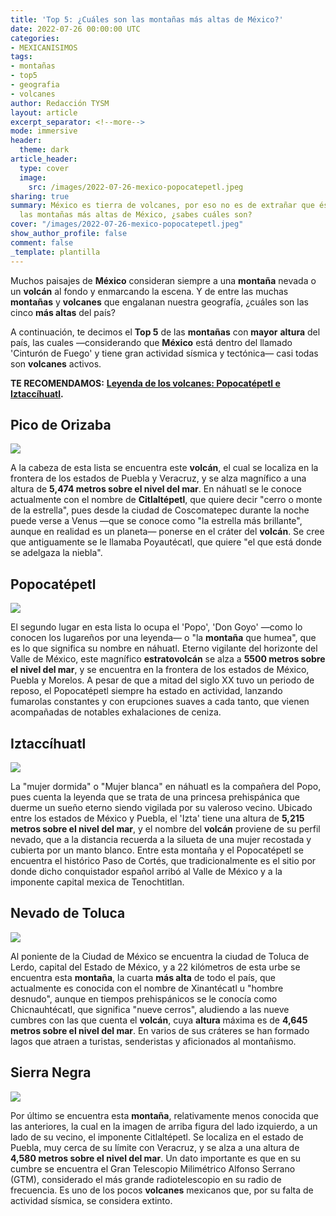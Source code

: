 ```yaml
---
title: 'Top 5: ¿Cuáles son las montañas más altas de México?'
date: 2022-07-26 00:00:00 UTC
categories:
- MEXICANISIMOS
tags:
- montañas
- top5
- geografia
- volcanes
author: Redacción TYSM
layout: article
excerpt_separator: <!--more-->
mode: immersive
header:
  theme: dark
article_header:
  type: cover
  image:
    src: /images/2022-07-26-mexico-popocatepetl.jpeg
sharing: true
summary: México es tierra de volcanes, por eso no es de extrañar que éstos sean también
  las montañas más altas de México, ¿sabes cuáles son?
cover: "/images/2022-07-26-mexico-popocatepetl.jpeg"
show_author_profile: false
comment: false
_template: plantilla
---
```







Muchos paisajes de **México** consideran siempre a una **montaña** nevada o un **volcán** al fondo y enmarcando la escena. Y de entre las muchas **montañas** y **volcanes** que engalanan nuestra geografía, ¿cuáles son las cinco **más altas** del país?

A continuación, te decimos el **Top 5** de las **montañas** con **mayor** **altura** del país, las cuales —considerando que **México** está dentro del llamado 'Cinturón de Fuego' y tiene gran actividad sísmica y tectónica— casi todas son **volcanes** activos.

**TE RECOMENDAMOS:** [**Leyenda de los volcanes: Popocatépetl e Iztaccíhuatl**](https://blog.tonoysumariachi.com/mexicanisimos/2022/06/15/leyenda-de-los-volcanes-popocatepetl-e-iztaccihuatl.html)**.**

## Pico de Orizaba

![](https://upload.wikimedia.org/wikipedia/commons/3/34/Pico_de_Orizaba_desde_Hidalgo%2C_Puebla.jpg)

A la cabeza de esta lista se encuentra este **volcán**, el cual se localiza en la frontera de los estados de Puebla y Veracruz, y se alza magnífico a una altura de **5,474 metros sobre el nivel del mar**. En náhuatl se le conoce actualmente con el nombre de **Citlaltépetl**, que quiere decir "cerro o monte de la estrella", pues desde la ciudad de Coscomatepec durante la noche puede verse a Venus —que se conoce como "la estrella más brillante", aunque en realidad es un planeta— ponerse en el cráter del **volcán**. Se cree que antiguamente se le llamaba Poyautécatl, que quiere "el que está donde se adelgaza la niebla".

## Popocatépetl

![](https://upload.wikimedia.org/wikipedia/commons/thumb/0/07/Fumarola_del_Popocat%C3%A9petl_%28octubre%2C_2012%29_1.JPG/1024px-Fumarola_del_Popocat%C3%A9petl_%28octubre%2C_2012%29_1.JPG)

El segundo lugar en esta lista lo ocupa el 'Popo', 'Don Goyo' —como lo conocen los lugareños por una leyenda— o "la **montaña** que humea", que es lo que significa su nombre en náhuatl. Eterno vigilante del horizonte del Valle de México, este magnífico **estratovolcán** se alza a **5500 metros sobre el nivel del mar**, y se encuentra en la frontera de los estados de México, Puebla y Morelos. A pesar de que a mitad del siglo XX tuvo un periodo de reposo, el Popocatépetl siempre ha estado en actividad, lanzando fumarolas constantes y con erupciones suaves a cada tanto, que vienen acompañadas de notables exhalaciones de ceniza.

## Iztaccíhuatl

![](https://upload.wikimedia.org/wikipedia/commons/thumb/2/21/Lira_038.jpg/1024px-Lira_038.jpg)

La "mujer dormida" o "Mujer blanca" en náhuatl es la compañera del Popo, pues cuenta la leyenda que se trata de una princesa prehispánica que duerme un sueño eterno siendo vigilada por su valeroso vecino. Ubicado entre los estados de México y Puebla, el 'Izta' tiene una altura de **5,215 metros sobre el nivel del mar**, y el nombre del **volcán** proviene de su perfil nevado, que a la distancia recuerda a la silueta de una mujer recostada y cubierta por un manto blanco. Entre esta montaña y el Popocatépetl se encuentra el histórico Paso de Cortés, que tradicionalmente es el sitio por donde dicho conquistador español arribó al Valle de México y a la imponente capital mexica de Tenochtitlan.

## Nevado de Toluca

![](https://upload.wikimedia.org/wikipedia/commons/thumb/2/28/Vista_del_Nevado_de_Toluca.jpg/1024px-Vista_del_Nevado_de_Toluca.jpg)

Al poniente de la Ciudad de México se encuentra la ciudad de Toluca de Lerdo, capital del Estado de México, y a 22 kilómetros de esta urbe se encuentra esta **montaña**, la cuarta **más alta** de todo el país, que actualmente es conocida con el nombre de Xinantécatl u "hombre desnudo", aunque en tiempos prehispánicos se le conocía como Chicnauhtécatl, que significa "nueve cerros", aludiendo a las nueve cumbres con las que cuenta el **volcán**, cuya **altura** máxima es de **4,645 metros sobre el nivel del mar**. En varios de sus cráteres se han formado lagos que atraen a turistas, senderistas y aficionados al montañismo.

## Sierra Negra

![](https://upload.wikimedia.org/wikipedia/commons/8/87/CerroLaNegraPico.jpg)

Por último se encuentra esta **montaña**, relativamente menos conocida que las anteriores, la cual en la imagen de arriba figura del lado izquierdo, a un lado de su vecino, el imponente Citlaltépetl. Se localiza en el estado de Puebla, muy cerca de su límite con Veracruz, y se alza a una altura de **4,580 metros sobre el nivel del mar**. Un dato importante es que en su cumbre se encuentra el Gran Telescopio Milimétrico Alfonso Serrano (GTM), considerado el más grande radiotelescopio en su radio de frecuencia. Es uno de los pocos **volcanes** mexicanos que, por su falta de actividad sísmica, se considera extinto.
